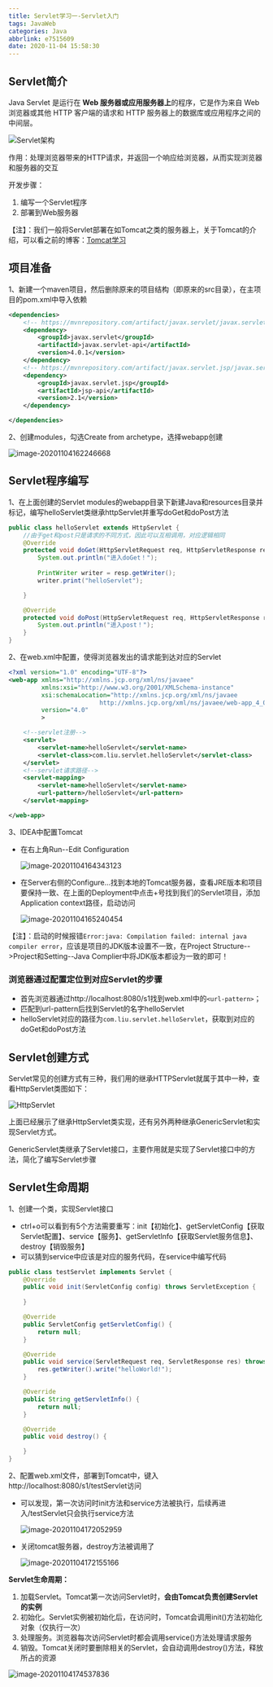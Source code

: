 ```yaml
---
title: Servlet学习一-Servlet入门
tags: JavaWeb
categories: Java
abbrlink: e7515609
date: 2020-11-04 15:58:30
---
```


## Servlet简介

Java Servlet 是运行在 **Web 服务器或应用服务器上**的程序，它是作为来自 Web 浏览器或其他 HTTP 客户端的请求和 HTTP 服务器上的数据库或应用程序之间的中间层。

![Servlet架构](http://img2.salute61.top/PicGo/image-20201104160436506.png)

作用：处理浏览器带来的HTTP请求，并返回一个响应给浏览器，从而实现浏览器和服务器的交互

开发步骤：

1. 编写一个Servlet程序
2. 部署到Web服务器

【注】：我们一般将Servlet部署在如Tomcat之类的服务器上，关于Tomcat的介绍，可以看之前的博客：[Tomcat学习](http://salute61.top/2020/07/05/Tomcat%E5%AD%A6%E4%B9%A0/)

<!--more-->



## 项目准备

1、新建一个maven项目，然后删除原来的项目结构（即原来的src目录），在主项目的pom.xml中导入依赖

```xml
<dependencies>
    <!-- https://mvnrepository.com/artifact/javax.servlet/javax.servlet-api -->
    <dependency>
        <groupId>javax.servlet</groupId>
        <artifactId>javax.servlet-api</artifactId>
        <version>4.0.1</version>
    </dependency>
    <!-- https://mvnrepository.com/artifact/javax.servlet.jsp/javax.servlet.jsp-api -->
    <dependency>
        <groupId>javax.servlet.jsp</groupId>
        <artifactId>jsp-api</artifactId>
        <version>2.1</version>
    </dependency>

</dependencies>
```

2、创建modules，勾选Create from archetype，选择webapp创建

![image-20201104162246668](http://img2.salute61.top/PicGo/image-20201104162246668.png)



## Servlet程序编写

1、在上面创建的Servlet modules的webapp目录下新建Java和resources目录并标记，编写helloServlet类继承httpServlet并重写doGet和doPost方法

```java
public class helloServlet extends HttpServlet {
    //由于get和post只是请求的不同方式，因此可以互相调用，对应逻辑相同
    @Override
    protected void doGet(HttpServletRequest req, HttpServletResponse resp) throws ServletException, IOException {
        System.out.println("进入doGet！");
        
        PrintWriter writer = resp.getWriter();
        writer.print("helloServlet");

    }

    @Override
    protected void doPost(HttpServletRequest req, HttpServletResponse resp) throws ServletException, IOException {
        System.out.println("进入post！");
    }
}
```

2、在web.xml中配置，使得浏览器发出的请求能到达对应的Servlet

```xml
<?xml version="1.0" encoding="UTF-8"?>
<web-app xmlns="http://xmlns.jcp.org/xml/ns/javaee"
         xmlns:xsi="http://www.w3.org/2001/XMLSchema-instance"
         xsi:schemaLocation="http://xmlns.jcp.org/xml/ns/javaee
                         http://xmlns.jcp.org/xml/ns/javaee/web-app_4_0.xsd"
         version="4.0"
         >

    <!--servlet注册-->
    <servlet>
        <servlet-name>helloServlet</servlet-name>
        <servlet-class>com.liu.servlet.helloServlet</servlet-class>
    </servlet>
    <!--servlet请求路径-->
    <servlet-mapping>
        <servlet-name>helloServlet</servlet-name>
        <url-pattern>/helloServlet</url-pattern>
    </servlet-mapping>

</web-app>

```

3、IDEA中配置Tomcat

- 在右上角Run--Edit Configuration

  ![image-20201104164343123](http://img2.salute61.top/PicGo/image-20201104164343123.png)

- 在Server右侧的Configure...找到本地的Tomcat服务器，查看JRE版本和项目要保持一致、在上面的Deployment中点击+号找到我们的Servlet项目，添加Application context路径，启动访问

  ![image-20201104165240454](http://img2.salute61.top/PicGo/image-20201104165240454.png)

【注】：启动的时候报错`Error:java: Compilation failed: internal java compiler error`，应该是项目的JDK版本设置不一致，在Project Structure-->Project和Setting--Java Complier中将JDK版本都设为一致的即可！



### **浏览器通过配置定位到对应Servlet的步骤**

- 首先浏览器通过http://localhost:8080/s1找到web.xml中的`<url-pattern>`；
- 匹配到url-pattern后找到Servlet的名字helloServlet
- helloServlet对应的路径为`com.liu.servlet.helloServlet`，获取到对应的doGet和doPost方法



## Servlet创建方式

Servlet常见的创建方式有三种，我们用的继承HTTPServlet就属于其中一种，查看HttpServlet类图如下：

<img src="http://img2.salute61.top/PicGo/HttpServlet.png" alt="HttpServlet"  />

上面已经展示了继承HttpServlet类实现，还有另外两种继承GenericServlet和实现Servlet方式。

GenericServlet类继承了Servlet接口，主要作用就是实现了Servlet接口中的方法，简化了编写Servlet步骤



## Servlet生命周期

1、创建一个类，实现Servlet接口

- ctrl+o可以看到有5个方法需要重写：init【初始化】、getServletConfig【获取Servlet配置】、service【服务】、getServletInfo【获取Servlet服务信息】、destroy【销毁服务】
- 可以猜到service中应该是对应的服务代码，在service中编写代码

```java
public class testServlet implements Servlet {
    @Override
    public void init(ServletConfig config) throws ServletException {
        
    }

    @Override
    public ServletConfig getServletConfig() {
        return null;
    }

    @Override
    public void service(ServletRequest req, ServletResponse res) throws ServletException, IOException {
        res.getWriter().write("helloWorld!");
    }

    @Override
    public String getServletInfo() {
        return null;
    }

    @Override
    public void destroy() {

    }
}
```

2、配置web.xml文件，部署到Tomcat中，键入http://localhost:8080/s1/testServlet访问

- 可以发现，第一次访问时init方法和service方法被执行，后续再进入/testServlet只会执行service方法

  ![image-20201104172052959](http://img2.salute61.top/PicGo/image-20201104172052959.png)

- 关闭tomcat服务器，destroy方法被调用了

  ![image-20201104172155166](http://img2.salute61.top/PicGo/image-20201104172155166.png)



**Servlet生命周期：**

1. 加载Servlet。Tomcat第一次访问Servlet时，**会由Tomcat负责创建Servlet的实例**
2. 初始化。Servlet实例被初始化后，在访问时，Tomcat会调用init()方法初始化对象（仅执行一次）
3. 处理服务。浏览器每次访问Servlet时都会调用service()方法处理请求服务
4. 销毁。Tomcat关闭时要删除相关的Servlet，会自动调用destroy()方法，释放所占的资源

![image-20201104174537836](http://img2.salute61.top/PicGo/image-20201104174537836.png)


